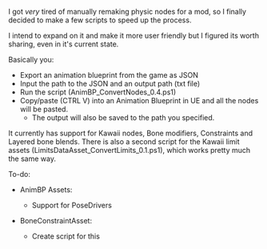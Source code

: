 I got *very* tired of manually remaking physic nodes for a mod, so I finally decided to make a few scripts to speed up the process.

I intend to expand on it and make it more user friendly but I figured its worth sharing, even in it's current state.

Basically you:
* Export an animation blueprint from the game as JSON
* Input the path to the JSON and an output path (txt file)
* Run the script (AnimBP_ConvertNodes_0.4.ps1)
* Copy/paste (CTRL V) into an Animation Blueprint in UE and all the nodes will be pasted. 
  * The output will also be saved to the path you specified.

It currently has support for Kawaii nodes, Bone modifiers, Constraints and Layered bone blends. There is also a second script for the Kawaii limit assets (LimitsDataAsset_ConvertLimits_0.1.ps1), which works pretty much the same way.

To-do:
* AnimBP Assets:
  * Support for PoseDrivers

* BoneConstraintAsset:
  * Create script for this
